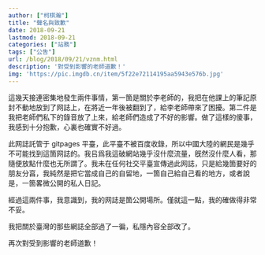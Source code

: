 ```yaml
---
author: ["柯棋瀚"]
title: "聲名與致歉"
date: 2018-09-21
lastmod: 2018-09-21
categories: ["站務"]
tags: ["公吿"]
url: /blog/2018/09/21/vznm.html
description: '對受到影響的老師道歉！'
img: 'https://pic.imgdb.cn/item/5f22e72114195aa5943e576b.jpg'
---
```


這幾天接連密集地發生兩件事情，第一箇是關於李老師的，我把在他課上的筆記原封不動地放到了网誌上，在將近一年後被翻到了，給李老師帶來了困擾。第二件是我把老師們私下的錄音放了上來，給老師們造成了不好的影響。做了這樣的傻事，我感到十分抱歉，心裏也確實不好過。

此网誌託管于 gitpages 平臺，此平臺不被百度收錄，所以中國大陸的網民是幾乎不可能找到這箇网誌的。我㠯爲我這破網站幾乎沒什麼流量，旣然沒什麼人看，那隨便放點什麼也无所謂了。我未在任何社交平臺宣傳過此网誌，只是給幾箇要好的朋友分亯，我純然是把它當成自己的自留地，一箇自己給自己看的地方，或者說是，一箇畧微公開的私人日記。

經過這兩件事，我意識到，我的网誌是箇公開場所。僅就這一點，我的確做得非常不妥。

我把關於臺灣的那些網誌全部過了一徧，私隱內容全部改了。

再次對受到影響的老師道歉！